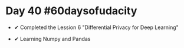 # Day 40 #60daysofudacity

- ✔ Completed the Lession 6 "Differential Privacy for Deep Learning"

- ✔ Learning Numpy and Pandas 
